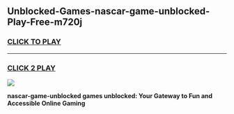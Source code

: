 
## Unblocked-Games-nascar-game-unblocked-Play-Free-m720j
<h3>
<a href="https://premium76.site?title=nascar-game-unblocked&ref=17A">CLICK TO PLAY</a></h3>
<hr>

<h3>
<a href="https://premium76.site?title=nascar-game-unblocked&ref=17A">CLICK 2 PLAY</a>
  
</h3>

<a href="https://premium76.site?title=nascar-game-unblocked&ref=17A"><img src="https://clearcache.store/games.png"></a>


**nascar-game-unblocked games unblocked: Your Gateway to Fun and Accessible Online Gaming**
